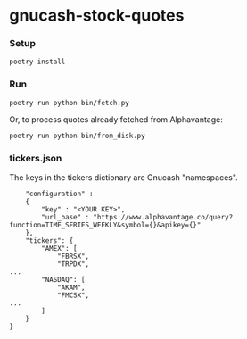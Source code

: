 # gnucash-stock-quotes


### Setup

```
poetry install
```

### Run

```
poetry run python bin/fetch.py 
```
Or, to process quotes already fetched from  Alphavantage:
```
poetry run python bin/from_disk.py
```
### tickers.json

The keys in the tickers dictionary are Gnucash "namespaces".

```{
	"configuration" : 
	{
		"key" : "<YOUR KEY>",
		"url_base" : "https://www.alphavantage.co/query?function=TIME_SERIES_WEEKLY&symbol={}&apikey={}"
	},
	"tickers": {
		"AMEX": [
			"FBRSX",
			"TRPDX",
...
		"NASDAQ": [
			"AKAM",
			"FMCSX",
...
		]
	}
}
```
